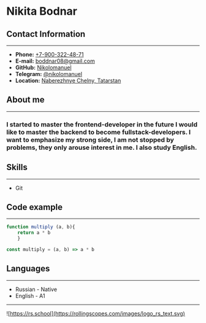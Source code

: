 # __Nikita Bodnar__ 


## __Contact Information__
***

  * __Phone:__ [+7-900-322-48-71]()
  * __E-mail:__ <boddnar08@gmail.com> 
  * __GitHub:__ [Nikolomanuel](https://github.com/Nikolomanuel)
  * __Telegram:__ [@nikolomanuel](https://t.me/nikolomanuel)
  * __Location:__ [Naberezhnye Chelny, Tatarstan](https://yandex.ru/maps/236/naberezhnie-chelny/?ll=52.395874%2C55.743583&z=12)

## __About me__
--- 
### I started to master the frontend-developer in the future I would like to master the backend to become fullstack-developers. I want to emphasize my strong side, I am not stopped by problems, they only arouse interest in me. I also study English.


## __Skills__
---
  * Git

## __Code example__
---
``` javascript
function multiply (a, b){
    return a * b
    }

```
```javascript
const multiply = (a, b) => a * b
```
## __Languages__
---
  * Russian - Native 
  * English - A1 

---
![https://rs.school](https://rollingscopes.com/images/logo_rs_text.svg)